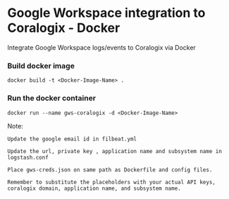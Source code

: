 # Google Workspace integration to Coralogix - Docker
Integrate Google Workspace logs/events to Coralogix via Docker

### Build docker image

```
docker build -t <Docker-Image-Name> .
```


### Run the docker container

```
docker run --name gws-coralogix -d <Docker-Image-Name>
```

Note: 

	Update the google email id in filbeat.yml
	
	Update the url, private key , application name and subsystem name in logstash.conf
      
	Place gws-creds.json on same path as Dockerfile and config files.

	Remember to substitute the placeholders with your actual API keys, coralogix domain, application name, and subsystem name.

